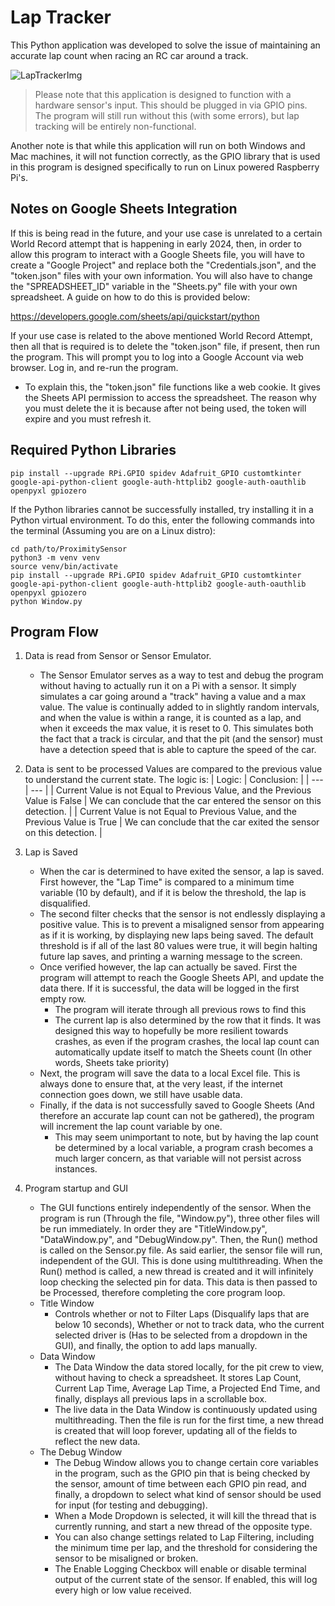 # Lap Tracker

This Python application was developed to solve the issue of maintaining an accurate lap count when racing an RC car around a track.

![LapTrackerImg](https://github.com/UnbrokenHunter/ProximitySensor/assets/82844928/75c80c76-1b63-4e34-86bd-3907bf7de9ee)

> Please note that this application is designed to function with a hardware sensor's input. This should be plugged in via GPIO pins. The program will still run without this (with some errors), but lap tracking will be entirely non-functional.

Another note is that while this application will run on both Windows and Mac machines, it will not function correctly, as the GPIO library that is used in this program is designed specifically to run on Linux powered Raspberry Pi's.

## Notes on Google Sheets Integration

If this is being read in the future, and your use case is unrelated to a certain World Record attempt that is happening in early 2024, then, in order to allow this program to interact with a Google Sheets file, you will have to create a "Google Project" and replace both the "Credentials.json", and the "token.json" files with your own information. You will also have to change the "SPREADSHEET_ID" variable in the "Sheets.py" file with your own spreadsheet. A guide on how to do this is provided below:

https://developers.google.com/sheets/api/quickstart/python

If your use case is related to the above mentioned World Record Attempt, then all that is required is to delete the "token.json" file, if present, then run the program. This will prompt you to log into a Google Account via web browser. Log in, and re-run the program.

- To explain this, the "token.json" file functions like a web cookie. It gives the Sheets API permission to access the spreadsheet. The reason why you must delete the it is because after not being used, the token will expire and you must refresh it.

## Required Python Libraries

    pip install --upgrade RPi.GPIO spidev Adafruit_GPIO customtkinter google-api-python-client google-auth-httplib2 google-auth-oauthlib openpyxl gpiozero

If the Python libraries cannot be successfully installed, try installing it in a Python virtual environment. To do this, enter the following commands into the terminal (Assuming you are on a Linux distro):

    cd path/to/ProximitySensor
    python3 -m venv venv
    source venv/bin/activate
    pip install --upgrade RPi.GPIO spidev Adafruit_GPIO customtkinter google-api-python-client google-auth-httplib2 google-auth-oauthlib openpyxl gpiozero
    python Window.py

## Program Flow

1. Data is read from Sensor or Sensor Emulator.
   - The Sensor Emulator serves as a way to test and debug the program without having to actually run it on a Pi with a sensor. It simply simulates a car going around a "track" having a value and a max value. The value is continually added to in slightly random intervals, and when the value is within a range, it is counted as a lap, and when it exceeds the max value, it is reset to 0. This simulates both the fact that a track is circular, and that the pit (and the sensor) must have a detection speed that is able to capture the speed of the car.
2. Data is sent to be processed
   Values are compared to the previous value to understand the current state. The logic is:
   | Logic: | Conclusion: |
   | --- | --- |
   | Current Value is not Equal to Previous Value, and the Previous Value is False | We can conclude that the car entered the sensor on this detection. |
   | Current Value is not Equal to Previous Value, and the Previous Value is True | We can conclude that the car exited the sensor on this detection. |

3. Lap is Saved

   - When the car is determined to have exited the sensor, a lap is saved. First however, the "Lap Time" is compared to a minimum time variable (10 by default), and if it is below the threshold, the lap is disqualified.
   - The second filter checks that the sensor is not endlessly displaying a positive value. This is to prevent a misaligned sensor from appearing as if it is working, by displaying new laps being saved. The default threshold is if all of the last 80 values were true, it will begin halting future lap saves, and printing a warning message to the screen.
   - Once verified however, the lap can actually be saved. First the program will attempt to reach the Google Sheets API, and update the data there. If it is successful, the data will be logged in the first empty row.
     - The program will iterate through all previous rows to find this
     - The current lap is also determined by the row that it finds. It was designed this way to hopefully be more resilient towards crashes, as even if the program crashes, the local lap count can automatically update itself to match the Sheets count (In other words, Sheets take priority)
   - Next, the program will save the data to a local Excel file. This is always done to ensure that, at the very least, if the internet connection goes down, we still have usable data.
   - Finally, if the data is not successfully saved to Google Sheets (And therefore an accurate lap count can not be gathered), the program will increment the lap count variable by one.
     - This may seem unimportant to note, but by having the lap count be determined by a local variable, a program crash becomes a much larger concern, as that variable will not persist across instances.

4. Program startup and GUI
   - The GUI functions entirely independently of the sensor. When the program is run (Through the file, "Window.py"), three other files will be run immediately. In order they are "TitleWindow.py", "DataWindow.py", and "DebugWindow.py". Then, the Run() method is called on the Sensor.py file. As said earlier, the sensor file will run, independent of the GUI. This is done using multithreading. When the Run() method is called, a new thread is created and it will infinitely loop checking the selected pin for data. This data is then passed to be Processed, therefore completing the core program loop.
   - Title Window
     - Controls whether or not to Filter Laps (Disqualify laps that are below 10 seconds), Whether or not to track data, who the current selected driver is (Has to be selected from a dropdown in the GUI), and finally, the option to add laps manually.
   - Data Window
     - The Data Window the data stored locally, for the pit crew to view, without having to check a spreadsheet. It stores Lap Count, Current Lap Time, Average Lap Time, a Projected End Time, and finally, displays all previous laps in a scrollable box.
     - The live data in the Data Window is continuously updated using multithreading. Then the file is run for the first time, a new thread is created that will loop forever, updating all of the fields to reflect the new data.
   - The Debug Window
     - The Debug Window allows you to change certain core variables in the program, such as the GPIO pin that is being checked by the sensor, amount of time between each GPIO pin read, and finally, a dropdown to select what kind of sensor should be used for input (for testing and debugging).
     - When a Mode Dropdown is selected, it will kill the thread that is currently running, and start a new thread of the opposite type.
     - You can also change settings related to Lap Filtering, including the minimum time per lap, and the threshold for considering the sensor to be misaligned or broken.
     - The Enable Logging Checkbox will enable or disable terminal output of the current state of the sensor. If enabled, this will log every high or low value received.
